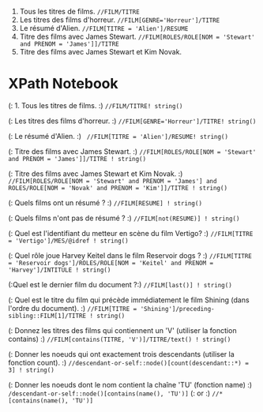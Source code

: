 1. Tous les titres de films.
`//FILM/TITRE`
2.  Les titres des films d'horreur.
`//FILM[GENRE='Horreur']/TITRE`
3.  Le résumé d'Alien.
`//FILM[TITRE = 'Alien']/RESUME `
4. Titre des films avec James Stewart.
`//FILM[ROLES/ROLE[NOM = 'Stewart' and PRENOM = 'James']]/TITRE`
5. Titre des films avec James Stewart et Kim Novak.

# XPath Notebook
(: 1.  Tous les titres de films. :)
`//FILM/TITRE! string()`

(: Les titres des films d'horreur. :)
`//FILM[GENRE='Horreur']/TITRE! string()`

 (: Le résumé d'Alien. :)
` //FILM[TITRE = 'Alien']/RESUME! string()`

(: Titre des films avec James Stewart. :)
`//FILM[ROLES/ROLE[NOM = 'Stewart' and PRENOM = 'James']]/TITRE ! string()`

(: Titre des films avec James Stewart et Kim Novak. :)
`//FILM[ROLES/ROLE[NOM = 'Stewart' and PRENOM = 'James'] and ROLES/ROLE[NOM = 'Novak' and PRENOM = 'Kim']]/TITRE ! string()`

(: Quels films ont un résumé ? :)
`//FILM[RESUME] ! string()`

(: Quels films n'ont pas de résumé ? :)
`//FILM[not(RESUME)] ! string()`

(: Quel est l'identifiant du metteur en scène du film Vertigo? :)
`//FILM[TITRE = 'Vertigo']/MES/@idref ! string()`

(: Quel rôle joue Harvey Keitel dans le film Reservoir dogs ? :)
`//FILM[TITRE = 'Reservoir dogs']/ROLES/ROLE[NOM = 'Keitel' and PRENOM = 'Harvey']/INTITULE ! string()`

(:Quel est le dernier film du document ?:)
`//FILM[last()] ! string()`

(: Quel est le titre du film qui précède immédiatement le film Shining (dans l'ordre du document). :)
`//FILM[TITRE = 'Shining']/preceding-sibling::FILM[1]/TITRE ! string()`

(: Donnez les titres des films qui contiennent un 'V' (utiliser la fonction contains) :)
`//FILM[contains(TITRE, 'V')]/TITRE/text() ! string()`

(: Donner les noeuds qui ont exactement trois descendants (utiliser la fonction count). :)
`//descendant-or-self::node()[count(descendant::*) = 3] ! string()`

(: Donner les noeuds dont le nom contient la chaîne 'TU' (fonction name) :)
`/descendant-or-self::node()[contains(name(), 'TU')]`
(: or :)
`//*[contains(name(), 'TU')]`